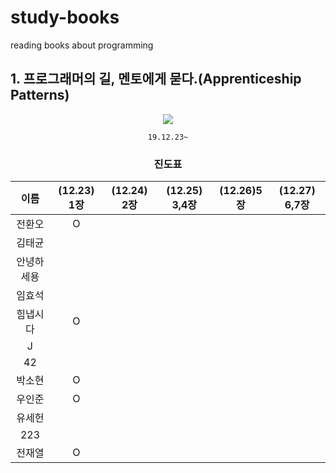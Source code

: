 # study-books
reading books about programming  
  
  
  
  
## 1. 프로그래머의 길, 멘토에게 묻다.(Apprenticeship Patterns)
<div align="center">

![](http://image.kyobobook.co.kr/images/book/xlarge/807/x9788991268807.jpg)  

`19.12.23~`
  
   
### 진도표
| 이름    | (12.23) 1장 | (12.24) 2장 | (12.25) 3,4장 | (12.26)5장 | (12.27) 6,7장 |
| :-----: | :----------: | :----------: | :------------: | :---------: | :------------: |
| 전환오   |O|||||
| 김태균   ||||||
| 안녕하세용 ||||||
| 임효석   ||||||
| 힘냅시다  |O|||||
| J     ||||||
| 42    ||||||
| 박소현   |O|||||
| 우인준   |O|||||
| 유세헌   ||||||
| 223   ||||||
| 전재열 |O|||||

</div>
